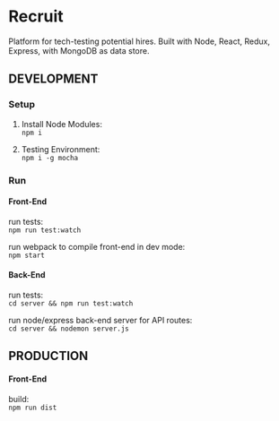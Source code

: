 # Recruit
Platform for tech-testing potential hires.  Built with Node, React, Redux, Express, with MongoDB as data store.

## DEVELOPMENT
### Setup
1. Install Node Modules:  
```npm i```

2. Testing Environment:  
```npm i -g mocha```

### Run 
#### Front-End
run tests:  
```npm run test:watch```

run webpack to compile front-end in dev mode:  
```npm start```

#### Back-End
run tests:  
```cd server && npm run test:watch```

run node/express back-end server for API routes:  
```cd server && nodemon server.js```


## PRODUCTION
#### Front-End
build:  
```npm run dist```